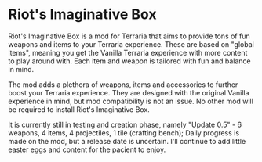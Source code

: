 # Riot's Imaginative Box
Riot's Imaginative Box is a mod for Terraria that aims to provide tons of fun weapons and items to your Terraria experience.
 These are based on "global items", meaning you get the Vanilla Terraria experience with more content to play around with. 
 Each item and weapon is tailored with fun and balance in mind.
 
 The mod adds a plethora of weapons, items and accessories to further boost your Terraria experience. They are designed with the original
 Vanilla experience in mind, but mod compatibility is not an issue. No other mod will be required to install Riot's Imaginative Box.

It is currently still in testing and creation phase, namely
"Update 0.5" - 6 weapons, 4 items, 4 projectiles, 1 tile (crafting bench);
Daily progress is made on the mod, but a release date is uncertain. I'll continue to add little easter eggs and content for the pacient to enjoy.
